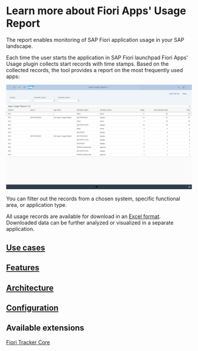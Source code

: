 # Learn more about Fiori Apps' Usage Report

The report enables monitoring of SAP Fiori application usage in your SAP landscape.

Each time the user starts the application in SAP Fiori launchpad Fiori Apps' Usage plugin collects start records with time stamps. Based on the collected records, the tool provides a report on the most frequently used apps:

[![](res/fa.png)](res/fa.png)

You can filter out the records from a chosen system, specific functional area, or application type.

All usage records are available for download in an [Excel format](FPS01/recexp.md). Downloaded data can be further analyzed or visualized in a separate application.

## [Use cases](FPS01/use-cases.md)

## [Features](FPS01/features.md)

## [Architecture](arch/architecture.md)

## [Configuration](FPS01/conf.md)

## Available extensions
[Fiori Tracker Core](extend-w-core.md)

